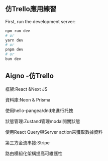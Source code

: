 ## 仿Trello應用練習

First, run the development server:

```bash
npm run dev
# or
yarn dev
# or
pnpm dev
# or
bun dev
```

Aigno -仿Trello
---------------------
框架:React &Next JS

資料庫:Neon & Prisma

使用hello-pangea/dnd來進行托拽

狀態管理:Zustand管理modal開關狀態

使用React Query與Server action來獲取數據資料

第三方金流串接:Stripe

路由模組化架構提高可維護性
